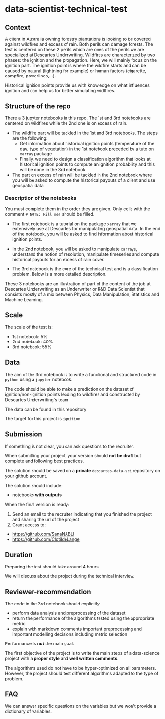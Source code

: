 # data-scientist-technical-test

## Context

A client in Australia owning forestry plantations is looking to be covered against wildfires and excess of rain. Both perils can damage forests. The test is centered on these 2 perils which are ones of the perils we are specialized at Descartes Underwriting. Wildfires are characterized by two phases: the ignition and the propagation. Here, we will mainly focus on the ignition part. The ignition point is where the wildfire starts and can be caused by natural (lightning for example) or human factors (cigarette, campfire, powerlines,...).

Historical ignition points provide us with knowledge on what influences ignition and can help us for better simulating widlfires.

## Structure of the repo

There a 3 jupyter notebooks in this repo. The 1st and 3rd notebooks are centered on wildfires while the 2nd one is on excess of rain.

- The wildfire part will be tackled in the 1st and 3rd notebooks. The steps are the following:
  - Get information about historical ignition points (temperature of the day, type of vegetation) in the 1st notebook preceded by a tuto on `xarray` package
  - Finally, we need to design a classification algorithm that looks at historical ignition points to compute an ignition probability and this will be done in the 3rd notebook
- The part on excess of rain will be tackled in the 2nd notebook where you will be asked to compute the historical payouts of a client and use geospatial data

### Description of the notebooks

You must complete them in the order they are given. Only cells with the comment `# NOTE: Fill me!` should be filled.

- The first notebook is a tutorial on the package `xarray` that we extensively use at Descartes for manipulating geospatial data. In the end of the notebook, you will be asked to find information about historical ignition points.

- In the 2nd notebook, you will be asked to manipulate `xarrays`, understand the notion of resolution, manipulate timeseries and compute historical payouts for an excess of rain cover.

- The 3rd notebook is the core of the technical test and is a classification problem. Below is a more detailed description.

These 3 notebooks are an illustration of part of the content of the job at Descartes Underwriting as an Underwriter or R&D Data Scientist that consists mostly of a mix between Physics, Data Manipulation, Statistics and Machine Learning.

## Scale

The scale of the test is:
- 1st notebook: 5%
- 2nd notebook: 40%
- 3rd notebook: 55%

## Data

The aim of the 3rd notebook is to write a functional and structured code in `python` using a `jupyter` notebook.

The code should be able to make a prediction on the dataset of ignition/non-ignition points leading to wildfires and constructed by Descartes Underwriting's team

The data can be found in this repository

The target for this project is `ignition`

## Submission

If something is not clear, you can ask questions to the recruiter.

When submitting your project, your version should **not be draft** but complete and following best practices.

The solution should be saved on a **private** `descartes-data-sci` repository on your github account.

The solution should include:
- notebooks **with outputs**

When the final version is ready:

1. Send an email to the recruiter indicating that you finished the project and sharing the url of the project
2. Grant access to:

- <https://github.com/SanaNABLI>
- <https://github.com/ClotildeLange>

## Duration

Preparing the test should take around 4 hours.

We will discuss about the project during the technical interview.

## Reviewer-recommendation

The code in the 3rd notebook should explicitly:

- perform data analysis and preprocessing of the dataset
- return the performance of the algorithms tested using the appropriate metric
- explain with markdown comments important preprocessing and important modelling decisions including metric selection

Performance is **not** the main goal.

The first objective of the project is to write the main steps of a data-science project with a **proper style** and **well written comments**.

The algorithms used do not have to be hyper-optimized on all parameters. However, the project should test different algorithms adapted to the type of problem.

## FAQ

We can answer specific questions on the variables but we won't provide a dictionary of variables.
